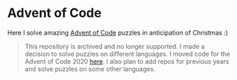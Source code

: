 # Advent of Code

Here I solve amazing [Advent of Code](https://adventofcode.com) puzzles in anticipation of Christmas :)

> This repository is archived and no longer supported. I made a decision to solve puzzles on different languages. I moved code for the Advent of Code 2020 [here](https://github.com/Ceridan/advent-of-code-2020). I also plan to add repos for previous years and solve puzzles on some other languages.
